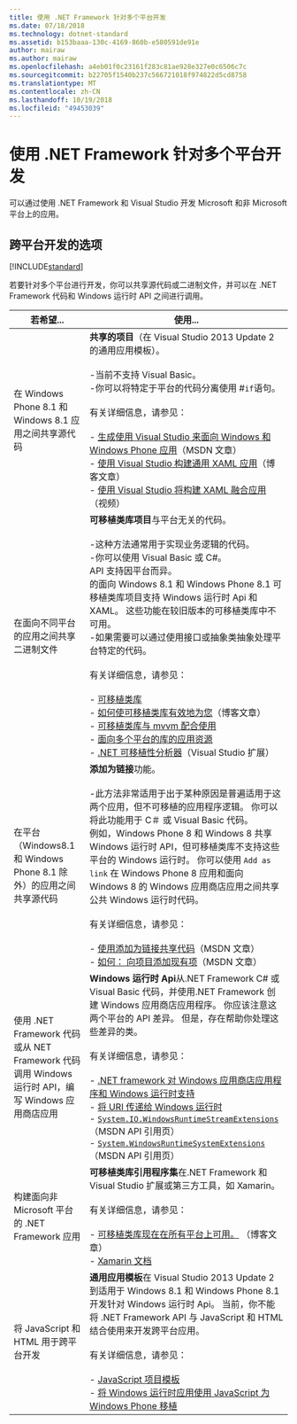 ```yaml
---
title: 使用 .NET Framework 针对多个平台开发
ms.date: 07/18/2018
ms.technology: dotnet-standard
ms.assetid: b153baaa-130c-4169-860b-e580591de91e
author: mairaw
ms.author: mairaw
ms.openlocfilehash: a4eb01f0c23161f283c81ae928e327e0c6506c7c
ms.sourcegitcommit: b22705f1540b237c566721018f974822d5cd8758
ms.translationtype: MT
ms.contentlocale: zh-CN
ms.lasthandoff: 10/19/2018
ms.locfileid: "49453039"
---
```

# <a name="developing-for-multiple-platforms-with-the-net-framework"></a>使用 .NET Framework 针对多个平台开发
可以通过使用 .NET Framework 和 Visual Studio 开发 Microsoft 和非 Microsoft 平台上的应用。  
  
## <a name="options-for-cross-platform-development"></a>跨平台开发的选项

[!INCLUDE[standard](../../../includes/pcl-to-standard.md)]
  
 若要针对多个平台进行开发，你可以共享源代码或二进制文件，并可以在 .NET Framework 代码和 Windows 运行时 API 之间进行调用。  
  
|若希望...|使用...|  
|-----------------------|------------|  
|在 Windows Phone 8.1 和 Windows 8.1 应用之间共享源代码|**共享的项目**（在 Visual Studio 2013 Update 2 的通用应用模板）。<br /><br /> -当前不支持 Visual Basic。<br />-你可以将特定于平台的代码分离使用 #`if`语句。<br /><br /> 有关详细信息，请参见：<br /><br /> -   [生成使用 Visual Studio 来面向 Windows 和 Windows Phone 应用](https://msdn.microsoft.com/library/windows/apps/dn609832.aspx)（MSDN 文章）<br />-   [使用 Visual Studio 构建通用 XAML 应用](https://blogs.msdn.microsoft.com/visualstudio/2014/04/14/using-visual-studio-to-build-universal-xaml-apps/)（博客文章）<br />-   [使用 Visual Studio 将构建 XAML 融合应用](https://channel9.msdn.com/Events/Build/2014/3-591)（视频）|  
|在面向不同平台的应用之间共享二进制文件|**可移植类库项目**与平台无关的代码。<br /><br /> -这种方法通常用于实现业务逻辑的代码。<br />-你可以使用 Visual Basic 或 C#。<br />API 支持因平台而异。<br />的面向 Windows 8.1 和 Windows Phone 8.1 可移植类库项目支持 Windows 运行时 Api 和 XAML。 这些功能在较旧版本的可移植类库中不可用。<br />-如果需要可以通过使用接口或抽象类抽象处理平台特定的代码。<br /><br /> 有关详细信息，请参见：<br /><br /> -   [可移植类库](../../../docs/standard/cross-platform/cross-platform-development-with-the-portable-class-library.md)<br />-   [如何使可移植类库有效地为您](https://blogs.msdn.microsoft.com/dsplaisted/2012/08/27/how-to-make-portable-class-libraries-work-for-you/)（博客文章）<br />-   [可移植类库与 mvvm 配合使用](../../../docs/standard/cross-platform/using-portable-class-library-with-model-view-view-model.md) <br />-   [面向多个平台的库的应用资源](../../../docs/standard/cross-platform/app-resources-for-libraries-that-target-multiple-platforms.md) <br />-   [.NET 可移植性分析器](https://visualstudiogallery.msdn.microsoft.com/1177943e-cfb7-4822-a8a6-e56c7905292b)（Visual Studio 扩展）|  
|在平台（Windows8.1 和 Windows Phone 8.1 除外）的应用之间共享源代码|**添加为链接**功能。<br /><br /> -此方法非常适用于出于某种原因是普遍适用于这两个应用，但不可移植的应用程序逻辑。 你可以将此功能用于 C＃ 或 Visual Basic 代码。<br />     例如，Windows Phone 8 和 Windows 8 共享 Windows 运行时 API，但可移植类库不支持这些平台的 Windows 运行时。 你可以使用 `Add as link` 在 Windows Phone 8 应用和面向 Windows 8 的 Windows 应用商店应用之间共享公共 Windows 运行时代码。<br /><br /> 有关详细信息，请参见：<br /><br /> -   [使用添加为链接共享代码](https://msdn.microsoft.com/library/windowsphone/develop/jj714082\(v=vs.105\).aspx)（MSDN 文章）<br />-   [如何： 向项目添加现有项](https://msdn.microsoft.com/library/vstudio/9f4t9t92\(v=vs.100\).aspx)（MSDN 文章）|  
|使用 .NET Framework 代码或从 NET Framework 代码调用 Windows 运行时 API，编写 Windows 应用商店应用|**Windows 运行时 Api**从.NET Framework C# 或 Visual Basic 代码，并使用.NET Framework 创建 Windows 应用商店应用程序。 你应该注意这两个平台的 API 差异。 但是，存在帮助你处理这些差异的类。<br /><br /> 有关详细信息，请参见：<br /><br /> -   [.NET framework 对 Windows 应用商店应用程序和 Windows 运行时支持](../../../docs/standard/cross-platform/support-for-windows-store-apps-and-windows-runtime.md) <br />-   [将 URI 传递给 Windows 运行时](../../../docs/standard/cross-platform/passing-a-uri-to-the-windows-runtime.md) <br />-   <!--zz <xref:System.IO.WindowsRuntimeStreamExtensions>--> [`System.IO.WindowsRuntimeStreamExtensions`](https://msdn.microsoft.com/library/system.io.windowsruntimestreamextensions(v=vs.110).aspx) （MSDN API 引用页）<br />-   <!--zz <xref:System.WindowsRuntimeSystemExtensions>--> [`System.WindowsRuntimeSystemExtensions`](https://msdn.microsoft.com/library/system.windowsruntimesystemextensions(v=vs.110).aspx) （MSDN API 引用页）|  
|构建面向非 Microsoft 平台的 .NET Framework 应用|**可移植类库引用程序集**在.NET Framework 和 Visual Studio 扩展或第三方工具，如 Xamarin。<br /><br /> 有关详细信息，请参见：<br /><br /> -   [可移植类库现在在所有平台上可用。](https://blogs.msdn.com/b/dotnet/archive/2013/10/14/portable-class-library-pcl-now-available-on-all-platforms.aspx) （博客文章）<br />-   [Xamarin 文档](/xamarin)|  
|将 JavaScript 和 HTML 用于跨平台开发|**通用应用模板**在 Visual Studio 2013 Update 2 到适用于 Windows 8.1 和 Windows Phone 8.1 开发针对 Windows 运行时 Api。 当前，你不能将 .NET Framework API 与 JavaScript 和 HTML 结合使用来开发跨平台应用。<br /><br /> 有关详细信息，请参见：<br /><br /> -   [JavaScript 项目模板](https://docs.microsoft.com/previous-versions/windows/apps/hh758331%28v=win.10%29)<br />-   [将 Windows 运行时应用使用 JavaScript 为 Windows Phone 移植](https://docs.microsoft.com/previous-versions/windows/apps/dn636144%28v=win.10%29)|
